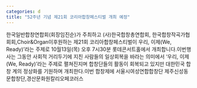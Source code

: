```yaml
---
categories: d
title: "52주년 기념 제21회 코리아합창페스티벌 개최 예정"
---
```

한국일반합창연합회(회장임진순)가 주최하고 (사)한국합창총연합회, 한국합창작곡가협회회,Choir&Organ이후원하는 제21회 코리아합창페스티벌이 우리, 이제(We, Ready)’라는 주제로 10월13일(목) 오후 7시30분 롯데콘서트홀에서 개최합니다.이번행사는 그동안 사회적 거리두기에 지친 사람들의 일상회복을 바라는 의미에서 ‘우리, 이제(We, Ready)’라는 주제로 펼쳐진지며 합창단들의 활동이 회복되고 있지만 대한민국 합창 계의 정상화를 기원하며 개최한다.이번 합창제에 서울시여성연합합창단 제주신성동문합창단,경산문화원칼리오페코러스